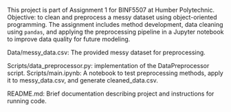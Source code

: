 This project is part of Assignment 1 for BINF5507 at Humber Polytechnic.
Objective: to clean and preprocess a messy dataset using object-oriented programming. 
The assignment includes method development, data cleaning using `pandas`, and applying the preprocessing pipeline in a Jupyter notebook to improve data quality for future modeling.

Data/messy_data.csv: The provided messy dataset for preprocessing.

Scripts/data_preprocessor.py: implementation of the DataPreprocessor
script.
Scripts/main.ipynb: A notebook to test preprocessing methods, apply it to
messy_data.csv, and generate cleaned_data.csv.

README.md: Brief documentation describing project and instructions for running code.